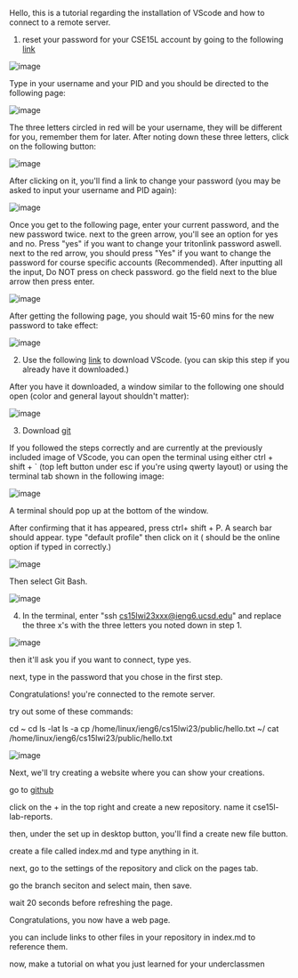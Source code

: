 Hello, this is a tutorial regarding the installation of VScode and how to connect to a remote server.


1. reset your password for your CSE15L account by going to the following [link](https://sdacs.ucsd.edu/~icc/index.php)

![image](https://user-images.githubusercontent.com/89693979/215351866-8478461b-ed32-4e9b-a867-f8eefe086060.png)

Type in your username and your PID and you should be directed to the following page:

![image](https://user-images.githubusercontent.com/89693979/215351959-367fa31d-c601-4f94-b6d8-a30a6cd89671.png)

The three letters circled in red will be your username, they will be different for you, remember them for later. After noting down these three letters, click on the following button:

![image](https://user-images.githubusercontent.com/89693979/215352106-dec8bac5-e824-453b-ae2b-ca7171aa379c.png)

After clicking on it, you'll find a link to change your password (you may be asked to input your username and PID again):

![image](https://user-images.githubusercontent.com/89693979/215352074-432676e6-263f-4b34-b1db-7c2f05342553.png)

Once you get to the following page, enter your current password, and the new password twice. next to the green arrow, you'll see an option for yes and no. Press "yes" if you want to change your tritonlink password aswell. next to the red arrow, you should press "Yes" if you want to change the password for course specific accounts (Recommended). After inputting all the input, Do NOT press on check password. go the field next to the blue arrow then press enter.

![image](https://user-images.githubusercontent.com/89693979/215352908-d2274ae6-e92f-4066-a455-757d10e35b58.png)

After getting the following page, you should wait 15-60 mins for the new password to take effect:

![image](https://user-images.githubusercontent.com/89693979/215352435-9ac200b6-5694-4a92-a9e7-51f979be517b.png)

2. Use the following [link]( https://code.visualstudio.com/) to download VScode. (you can skip this step if you already have it downloaded.)

After you have it downloaded, a window similar to the following one should open (color and general layout shouldn't matter):

![image](https://user-images.githubusercontent.com/89693979/215352734-2479cc8a-f5d8-4bac-bf1c-2244358ef71e.png)



3. Download [git](https://gitforwindows.org/)

If you followed the steps correctly and are currently at the previously included image of VScode, you can open the terminal using either ctrl + shift + ` (top left button under esc if you're using qwerty layout) or using the terminal tab shown in the following image:

![image](https://user-images.githubusercontent.com/89693979/215353443-8e2a3a71-afff-41aa-b08d-53c79aa8c656.png)

A terminal should pop up at the bottom of the window.

After confirming that it has appeared, press ctrl+ shift + P. A search bar should appear. type "default profile" then click on it ( should be the online option if typed in correctly.)

![image](https://user-images.githubusercontent.com/89693979/215353566-d9f68132-fe6c-4730-8632-bcfbd5a0e233.png)

Then select Git Bash.

![image](https://user-images.githubusercontent.com/89693979/215353602-4b5852fd-cfb3-43fc-878e-dcc6d4d21786.png)




4. In the terminal, enter "ssh cs15lwi23xxx@ieng6.ucsd.edu" and replace the three x's with the three letters you noted down in step 1.

![image](https://user-images.githubusercontent.com/89693979/212206158-a1295a50-f878-401d-9e4c-6fa4f38b9bd5.png)


then it'll ask you if you want to connect, type yes.

next, type in the password that you chose in the first step.

Congratulations! you're connected to the remote server.

try out some of these commands:

cd ~
cd
ls -lat
ls -a
cp /home/linux/ieng6/cs15lwi23/public/hello.txt ~/
cat /home/linux/ieng6/cs15lwi23/public/hello.txt

![image](https://user-images.githubusercontent.com/89693979/212207499-6965f8f9-f31c-47f9-ba3c-a7dae4fc1d8d.png)


Next, we'll try creating a website where you can show your creations.

go to [github](www.github.com)

click on the + in the top right and create a new repository. name it cse15l-lab-reports.

then, under the set up in desktop button, you'll find a create new file button.

create a file called index.md and type anything in it.

next, go to the settings of the repository and click on the pages tab.

go the branch seciton and select main, then save.

wait 20 seconds before refreshing the page.

Congratulations, you now have a web page.

you can include links to other files in your repository in index.md to reference them.

now, make a tutorial on what you just learned for your underclassmen
